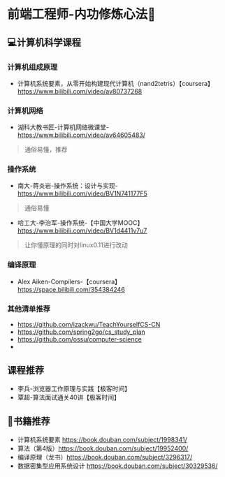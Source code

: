 # 前端工程师-内功修炼心法🔌


## 💻计算机科学课程

### 计算机组成原理
- 计算机系统要素，从零开始构建现代计算机（nand2tetris）【coursera】https://www.bilibili.com/video/av80737268

### 计算机网络

- 湖科大教书匠-计算机网络微课堂-https://www.bilibili.com/video/av64605483/  
> 通俗易懂，推荐

### 操作系统

- 南大-蒋炎岩-操作系统：设计与实现-https://www.bilibili.com/video/BV1N741177F5
> 通俗易懂
> 
- 哈工大-李治军-操作系统-【中国大学MOOC】https://www.bilibili.com/video/BV1d4411v7u7
> 让你懂原理的同时对linux0.11进行改动

### 编译原理
- Alex Aiken-Compilers-【coursera】https://space.bilibili.com/354384246

### 其他清单推荐
- https://github.com/izackwu/TeachYourselfCS-CN
- https://github.com/spring2go/cs_study_plan
- https://github.com/ossu/computer-science
- 
## 课程推荐
- 李兵-浏览器工作原理与实践【极客时间】
- 覃超-算法面试通关40讲【极客时间】

## 📖书籍推荐
- 计算机系统要素 https://book.douban.com/subject/1998341/
- 算法（第4版）https://book.douban.com/subject/19952400/
- 编译原理（龙书）https://book.douban.com/subject/3296317/
- 数据密集型应用系统设计 https://book.douban.com/subject/30329536/

